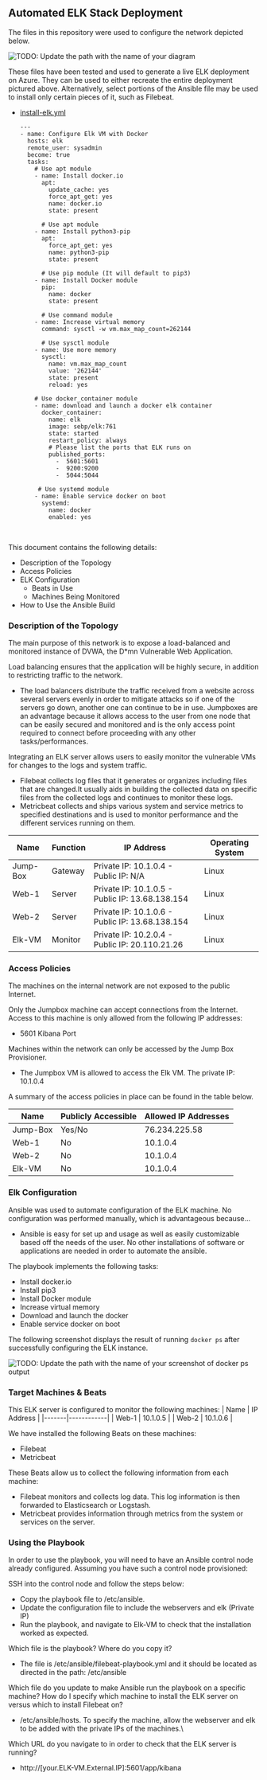 ## Automated ELK Stack Deployment

The files in this repository were used to configure the network depicted below.

![TODO: Update the path with the name of your diagram](Images/diagram_filename.png)

These files have been tested and used to generate a live ELK deployment on Azure. They can be used to either recreate the entire deployment pictured above. Alternatively, select portions of the Ansible file may be used to install only certain pieces of it, such as Filebeat.

  - [install-elk.yml](https://github.com/ASTRV/ELK-Cloud-Security/blob/main/Ansible/install-elk.yml)

    ```
    ---
    - name: Configure Elk VM with Docker
      hosts: elk
      remote_user: sysadmin
      become: true
      tasks:
        # Use apt module
        - name: Install docker.io
          apt:
            update_cache: yes
            force_apt_get: yes
            name: docker.io
            state: present
            
          # Use apt module
        - name: Install python3-pip
          apt:
            force_apt_get: yes
            name: python3-pip
            state: present

          # Use pip module (It will default to pip3)
        - name: Install Docker module
          pip:
            name: docker
            state: present

          # Use command module
        - name: Increase virtual memory
          command: sysctl -w vm.max_map_count=262144
          
          # Use sysctl module
        - name: Use more memory
          sysctl:
            name: vm.max_map_count
            value: '262144'
            state: present
            reload: yes

        # Use docker_container module
        - name: download and launch a docker elk container
          docker_container:
            name: elk
            image: sebp/elk:761
            state: started
            restart_policy: always
            # Please list the ports that ELK runs on
            published_ports:
              -  5601:5601
              -  9200:9200
              -  5044:5044

         # Use systemd module
        - name: Enable service docker on boot
          systemd:
            name: docker
            enabled: yes
    ```

    ​

This document contains the following details:
- Description of the Topology
- Access Policies
- ELK Configuration
  - Beats in Use
  - Machines Being Monitored
- How to Use the Ansible Build


### Description of the Topology

The main purpose of this network is to expose a load-balanced and monitored instance of DVWA, the D*mn Vulnerable Web Application.

Load balancing ensures that the application will be highly secure, in addition to restricting traffic to the network.
- The load balancers distribute the traffic received from a website across several servers evenly in order to mitigate attacks so if one of the servers go down, another one can continue to be in use. Jumpboxes are an advantage because it allows access to the user from one node that can be easily secured and monitored and is the only access point required to connect before proceeding with any other tasks/performances.

Integrating an ELK server allows users to easily monitor the vulnerable VMs for changes to the logs and system traffic.
- Filebeat collects log files that it generates or organizes including files that are changed.It usually aids in building the collected data on specific files from the collected logs and continues to monitor these logs.
- Metricbeat collects and ships various system and service metrics to specified destinations and is used to monitor performance and the different services running on them.


| Name     | Function | IP Address                                      | Operating System |
|----------|----------|-------------------------------------------------|------------------|
| Jump-Box | Gateway  | Private IP: 10.1.0.4 - Public IP: N/A           | Linux            |
| Web-1    | Server   | Private IP: 10.1.0.5 - Public IP: 13.68.138.154 | Linux            |
| Web-2    | Server   | Private IP: 10.1.0.6 - Public IP: 13.68.138.154 | Linux            |
| Elk-VM   | Monitor  | Private IP: 10.2.0.4 - Public IP: 20.110.21.26  | Linux            |

### Access Policies

The machines on the internal network are not exposed to the public Internet. 

Only the Jumpbox machine can accept connections from the Internet. Access to this machine is only allowed from the following IP addresses:
- 5601 Kibana Port

Machines within the network can only be accessed by the Jump Box Provisioner.
- The Jumpbox VM is allowed to access the Elk VM. The private IP: 10.1.0.4

A summary of the access policies in place can be found in the table below.

| Name     | Publicly Accessible | Allowed IP Addresses |
|----------|---------------------|----------------------|
| Jump-Box |        Yes/No       |     76.234.225.58    |
| Web-1    |          No         |       10.1.0.4       |
| Web-2    |          No         |       10.1.0.4       |
| Elk-VM   |          No         |       10.1.0.4       |

### Elk Configuration

Ansible was used to automate configuration of the ELK machine. No configuration was performed manually, which is advantageous because...
- Ansible is easy for set up and usage as well as easily customizable based off the needs of the user. No other installations of software or applications are needed in order to automate the ansible.

The playbook implements the following tasks:
- Install docker.io
- Install pip3
- Install Docker module
- Increase virtual memory
- Download and launch the docker
- Enable service docker on boot

The following screenshot displays the result of running `docker ps` after successfully configuring the ELK instance.

![TODO: Update the path with the name of your screenshot of docker ps output](Images/docker_ps_output.png)

### Target Machines & Beats
This ELK server is configured to monitor the following machines:
| Name  | IP Address |
|-------|------------|
| Web-1 |  10.1.0.5  |
| Web-2 |  10.1.0.6  |

We have installed the following Beats on these machines:
- Filebeat
- Metricbeat

These Beats allow us to collect the following information from each machine:
- Filebeat monitors and collects log data. This log information is then forwarded to Elasticsearch or Logstash.
- Metricbeat provides information through metrics from the system or services on the server.

### Using the Playbook
In order to use the playbook, you will need to have an Ansible control node already configured. Assuming you have such a control node provisioned: 

SSH into the control node and follow the steps below:
- Copy the playbook file to /etc/ansible.
- Update the configuration file to include the webservers and elk (Private IP)
- Run the playbook, and navigate to Elk-VM to check that the installation worked as expected.

Which file is the playbook? Where do you copy it?
- The file is /etc/ansible/filebeat-playbook.yml and it should be located as directed in the path: /etc/ansible

Which file do you update to make Ansible run the playbook on a specific machine? How do I specify which machine to install the ELK server on versus which to install Filebeat on?

- /etc/ansible/hosts. To specify the machine, allow the webserver and elk to be added with the private IPs of the machines.\

Which URL do you navigate to in order to check that the ELK server is running?

- http://[your.ELK-VM.External.IP]:5601/app/kibana